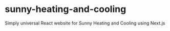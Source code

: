 # sunny-heating-and-cooling
Simply universal React website for Sunny Heating and Cooling using Next.js
